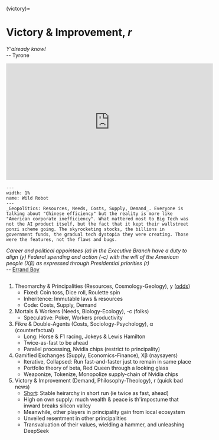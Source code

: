 (victory)=
# Victory & Improvement, *r*

*Y'already know!*     
-- Tyrone

<iframe width="560" height="315" src="https://www.youtube.com/embed/1L0TLwqekak" title="YouTube video player" frameborder="0" allow="accelerometer; autoplay; clipboard-write; encrypted-media; gyroscope; picture-in-picture" allowfullscreen></iframe>

```{figure} https://upload.wikimedia.org/wikipedia/commons/7/72/Prometheus_and_Atlas%2C_Laconian_black-figure_kylix%2C_by_the_Arkesilas_Painter%2C_560-550_BC%2C_inv._16592_-_Museo_Gregoriano_Etrusco_-_Vatican_Museums_-_DSC01069.jpg
---
width: 1%
name: Wild Robot
---
_Geopolitics: Resources, Needs, Costs, Supply, Demand_. Everyone is talking about "Chinese efficiency" but the reality is more like "American corporate inefficiency". What mattered most to Big Tech was not the AI product itself, but the fact that it kept their wallstreet ponzi scheme going. The skyrocketing stocks, the billions in government funds, the gradual tech dystopia they were creating. Those were the features, not the flaws and bugs.
```
*Career and political appointees (α) in the Executive Branch have a duty to align (y) Federal spending and action (-c) with the will of the American people (Xβ) as expressed through Presidential priorities (r)*      
-- [Errand Boy](https://www.youtube.com/watch?v=uj93wjEzW5w)

```{bibliography}
```

1. Theomarchy & Principalities (Resources, Cosmology-Geology), y ([odds](https://www.the-independent.com/news/world/americas/obama-situation-room-white-house-president-decision-making-a8378186.html))
   - Fixed: Coin toss, Dice roll, Roulette spin
   - Inheritence: Immutable laws & resources
   - Code: Costs, Supply, Demand
2. Mortals & Workers (Needs, Biology-Ecology), -c (folks)
   - Speculative: Poker, Workers productivity
3. Fikre & Double-Agents (Costs, Sociology-Psychology), α (counterfactual)
   - Long: Horse & F1 racing, Jokeys & Lewis Hamilton
   - Twice-as-fast to be ahead 
   - Parallel processing, Nvidia chips (restrict to principality)
4. Gamified Exchanges (Supply, Economics-Finance), Xβ (naysayers)
   - Iterative, Collapsed: Run fast-and-faster just to remain in same place 
   - Portfolio theory of beta, Red Queen through a looking glass
   - Weaponize, Tokenize, Monopolize supply-chain of Nvidia chips
5. Victory & Improvement (Demand, Philosophy-Theology), r (quick bad news)
   - [Short](https://www.the-independent.com/news/world/americas/obama-situation-room-white-house-president-decision-making-a8378186.html): Stable heirarchy in short run (ie twice as fast, ahead)
   - High on own supply: much wealth & peace is th'impostume that inward breaks silicon valley
   - Meanwhile, other players in principality gain from local ecosystem
   - Unveiled resentment in other principalities
   - Transvaluation of their values, wielding a hammer, and unleashing DeepSeek

